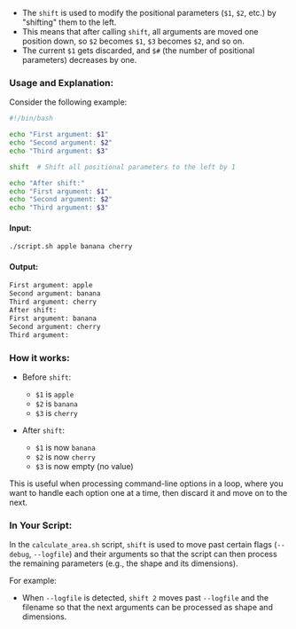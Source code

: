 - The  `shift` is used to modify the positional parameters (`$1`, `$2`, etc.) by "shifting" them to the left.
- This means that after calling `shift`, all arguments are moved one position down, so `$2` becomes `$1`, `$3` becomes `$2`, and so on.
- The current `$1` gets discarded, and `$#` (the number of positional parameters) decreases by one.

### Usage and Explanation:
Consider the following example:

```bash
#!/bin/bash

echo "First argument: $1"
echo "Second argument: $2"
echo "Third argument: $3"

shift  # Shift all positional parameters to the left by 1

echo "After shift:"
echo "First argument: $1"
echo "Second argument: $2"
echo "Third argument: $3"
```

#### Input:
```bash
./script.sh apple banana cherry
```

#### Output:
```bash
First argument: apple
Second argument: banana
Third argument: cherry
After shift:
First argument: banana
Second argument: cherry
Third argument: 
```

### How it works:
- Before `shift`: 
  - `$1` is `apple`
  - `$2` is `banana`
  - `$3` is `cherry`
  
- After `shift`: 
  - `$1` is now `banana`
  - `$2` is now `cherry`
  - `$3` is now empty (no value)

This is useful when processing command-line options in a loop, where you want to handle each option one at a time, then discard it and move on to the next.

### In Your Script:
In the `calculate_area.sh` script, `shift` is used to move past certain flags (`--debug`, `--logfile`) and their arguments so that the script can then process the remaining parameters (e.g., the shape and its dimensions).

For example:
- When `--logfile` is detected, `shift 2` moves past `--logfile` and the filename so that the next arguments can be processed as shape and dimensions.
